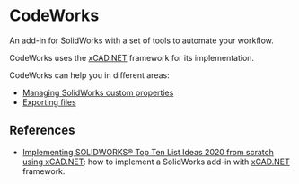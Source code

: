 # CodeWorks

An add-in for SolidWorks with a set of tools to automate your workflow.

CodeWorks uses the [xCAD.NET](https://xcad.xarial.com/) framework for its implementation.

CodeWorks can help you in different areas:

* [Managing SolidWorks custom properties](/CodeWorksLibrary/Macros/Properties/README.md)
* [Exporting files](/CodeWorksLibrary/Macros/Export/README.md)

## References

* [Implementing SOLIDWORKS® Top Ten List Ideas 2020 from scratch using xCAD.NET](https://www.youtube.com/watch?v=BuiFfv7-Qig): how to implement a SolidWorks add-in with [xCAD.NET](https://xcad.xarial.com/) framework.
